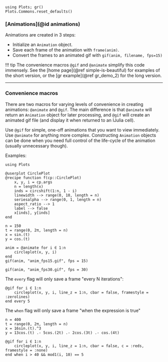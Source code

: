 ```@setup animations
using Plots; gr()
Plots.Commons.reset_defaults()
```

### [Animations](@id animations)

Animations are created in 3 steps:

- Initialize an `Animation` object.
- Save each frame of the animation with `frame(anim)`.
- Convert the frames to an animated gif with `gif(anim, filename, fps=15)`

!!! tip
    The convenience macros `@gif` and `@animate` simplify this code immensely.  See the [home page](@ref simple-is-beautiful) for examples of the short version, or the [gr example](@ref gr_demo_2) for the long version.

---

### Convenience macros

There are two macros for varying levels of convenience in creating animations: `@animate` and `@gif`.  The main difference is that `@animate` will return an `Animation` object for later processing, and `@gif` will create an animated gif file (and display it when returned to an IJulia cell).

Use `@gif` for simple, one-off animations that you want to view immediately.  Use `@animate` for anything more complex.  Constructing `Animation` objects can be done when you need full control of the life-cycle of the animation (usually unnecessary though).

Examples:

```@example animations
using Plots

@userplot CirclePlot
@recipe function f(cp::CirclePlot)
    x, y, i = cp.args
    n = length(x)
    inds = circshift(1:n, 1 - i)
    linewidth --> range(0, 10, length = n)
    seriesalpha --> range(0, 1, length = n)
    aspect_ratio --> 1
    label --> false
    x[inds], y[inds]
end

n = 150
t = range(0, 2π, length = n)
x = sin.(t)
y = cos.(t)

anim = @animate for i ∈ 1:n
    circleplot(x, y, i)
end
gif(anim, "anim_fps15.gif", fps = 15)
```

```@example animations
gif(anim, "anim_fps30.gif", fps = 30)
```

The `every` flag will only save a frame "every N iterations":

```@example animations
@gif for i ∈ 1:n
    circleplot(x, y, i, line_z = 1:n, cbar = false, framestyle = :zerolines)
end every 5
```

The `when` flag will only save a frame "when the expression is true"

```@example animations
n = 400
t = range(0, 2π, length = n)
x = 16sin.(t).^3
y = 13cos.(t) .- 5cos.(2t) .- 2cos.(3t) .- cos.(4t)

@gif for i ∈ 1:n
    circleplot(x, y, i, line_z = 1:n, cbar = false, c = :reds, framestyle = :none)
end when i > 40 && mod1(i, 10) == 5
```
